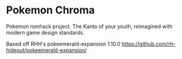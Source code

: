# Pokemon Chroma

Pokemon romhack project. The Kanto of your youth, reimagined with modern game design standards.

Based off RHH's pokeemerald-expansion 1.10.0 https://github.com/rh-hideout/pokeemerald-expansion/